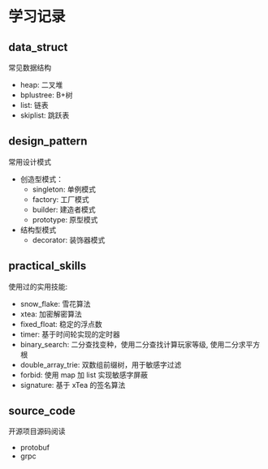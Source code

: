 # 学习记录

## data_struct

常见数据结构

- heap: 二叉堆
- bplustree: B+树
- list: 链表
- skiplist: 跳跃表

## design_pattern

常用设计模式

- 创造型模式：
  - singleton: 单例模式
  - factory: 工厂模式
  - builder: 建造者模式
  - prototype: 原型模式
- 结构型模式
  - decorator: 装饰器模式
  
## practical_skills

使用过的实用技能:

- snow_flake: 雪花算法
- xtea: 加密解密算法
- fixed_float: 稳定的浮点数
- timer: 基于时间轮实现的定时器
- binary_search: 二分查找变种，使用二分查找计算玩家等级, 使用二分求平方根
- double_array_trie: 双数组前缀树，用于敏感字过滤
- forbid: 使用 map 加 list 实现敏感字屏蔽
- signature: 基于 xTea 的签名算法

## source_code

开源项目源码阅读

- protobuf
- grpc
